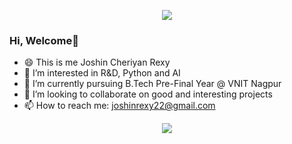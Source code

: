 <p align="center">
<img src="https://user-images.githubusercontent.com/78969613/116461095-77441780-a885-11eb-83dc-4021acb88bf7.gif"/>
</p>

### Hi, Welcome👋
- 😄 This is me Joshin Cheriyan Rexy 
- 👀 I’m interested in R&D, Python and AI 
- 🌱 I’m currently pursuing B.Tech Pre-Final Year @ VNIT Nagpur
- 💞️ I’m looking to collaborate on good and interesting projects
- 📫 How to reach me: joshinrexy22@gmail.com

<p align="center">
<img src="https://github-readme-stats.vercel.app/api?username=joshincr&show_icons=true&theme=algolia&count_private=True&title_color=89cff0"/>
</p>
<!---
joshincr/joshincr is a ✨ special ✨ repository because its `README.md` (this file) appears on your GitHub profile.
You can click the Preview link to take a look at your changes.
--->

